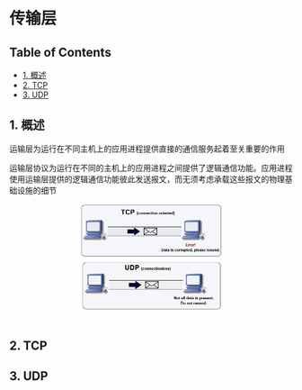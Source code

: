 # 传输层

Table of Contents
-----------------

* [1. 概述](#1-概述)
* [2. TCP](#2-tcp)
* [3. UDP](#3-udp)



## 1. 概述

运输层为运行在不同主机上的应用进程提供直接的通信服务起着至关重要的作用

运输层协议为运行在不同的主机上的应用进程之间提供了逻辑通信功能。应用进程使用运输层提供的逻辑通信功能彼此发送报文，而无须考虑承载这些报文的物理基础设施的细节



<div align="center"> <img src="tcp-udp.jpg" width="50%"/> </div><br>



## 2. TCP 













## 3. UDP


